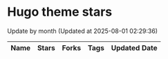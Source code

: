 # Hugo theme stars
Update by month (Updated at 2025-08-01 02:29:36)

|Name|Stars|Forks|Tags|Updated Date|
:---:|:---:|:---:|----|:---:
